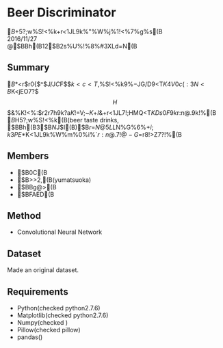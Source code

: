 # Beer Discriminator$B%S!<%k$+5?;w%S!<%k$+$r<1JL$9$k%"%W%j%1!<%7%g%s(B  2016/11/27  @$BBh(B12$B2s%U%!%8%#3XLd=N(B  ## Summary$B$*<r$r0{$^$J$/$J$C$F$$$k<c<T$,%S!<%k9%$-$JG/D9<T$K4V0c$($:3N<B$K<jEO$7$?$$$H$$$&%K!<%:$r2r7h$9$k$?$a$K!$=V;~$K%S!<%k$+$I$&$+$r<1JL$7!$;HMQ<T$KDs0F$9$k%"%W%j%1!<%7%g%s$r:n@.$9$k!%(B  $B%S!<%k$H5?;w%S!<%k(B(beer taste drinks, $BBh(B3$B$N%S!<%k$J$I(B)$B$r$=$N@5LL$N%G%6%$%s$+$i;k3PE*$K<1JL$9$k%W%m%0%i%`$r:n@.$7!$@-G=$r8!>Z$7$?!%(B  ## Members- $B0C(B  - $B>>2,(B(yumatsuoka)  - $BBg@>(B  - $BFAED(B  ## Method- Convolutional Neural Network  ## DatasetMade an original dataset.  ## Requirements- Python(checked python2.7.6)  - Matplotlib(checked python2.7.6)  - Numpy(checked )  - Pillow(checked pillow)  - pandas()  